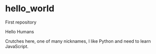 # hello_world
First repository

Hello Humans

Crutches here, one of many nicknames, I like Python and need to learn JavaScript.
